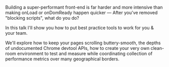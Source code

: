 Building a super-performant front-end is far harder and more intensive than making onLoad or onDomReady happen quicker — After you've removed "blocking scripts", what do you do?

In this talk I'll show you how to put best practice tools to work for you & your team.

We'll explore how to keep your pages scrolling buttery-smooth, the depths of undocumented Chrome devtool APIs, how to create your very own clean-room environment to test and measure while coordinating collection of performance metrics over many geographical borders.
